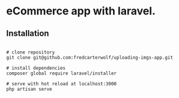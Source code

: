 # eCommerce app with laravel.

## Installation

```

# clone repository
git clone git@github.com:fredcarterwolf/uploading-imgs-app.git

# install dependencies
composer global require laravel/installer

# serve with hot reload at localhost:3000
php artisan serve
